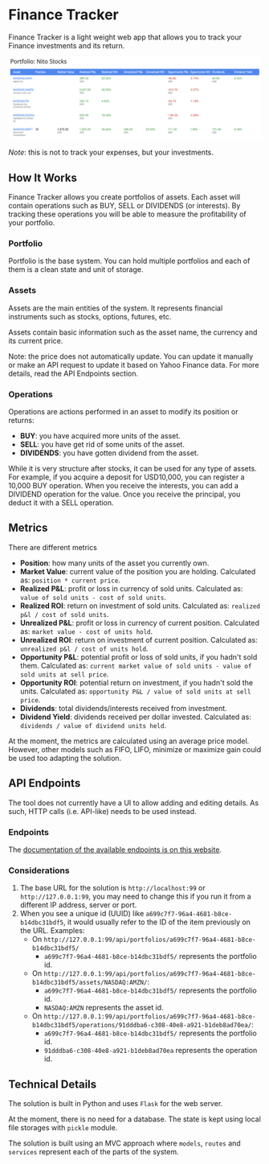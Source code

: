 # Finance Tracker
Finance Tracker is a light weight web app that allows you to track your Finance investments and its return.

![Finance Tracker preview](/doc/finance-tracker-preview.png?raw=true "Finance Tracker Preview")

*Note*: this is not to track your expenses, but your investments.

## How It Works
Finance Tracker allows you create portfolios of assets.
Each asset will contain operations such as BUY, SELL or DIVIDENDS (or interests).
By tracking these operations you will be able to measure the profitability of your portfolio.

### Portfolio
Portfolio is the base system. You can hold multiple portfolios and each of them is a clean state and unit of storage.

### Assets
Assets are the main entities of the system. It represents financial instruments such as stocks, options, futures, etc.

Assets contain basic information such as the asset name, the currency and its current price.

Note: the price does not automatically update. You can update it manually or make an API request to update it based on Yahoo Finance data. For more details, read the API Endpoints section.

### Operations
Operations are actions performed in an asset to modify its position or returns:
- **BUY**: you have acquired more units of the asset.
- **SELL**: you have get rid of some units of the asset.
- **DIVIDENDS**: you have gotten dividend from the asset.

While it is very structure after stocks, it can be used for any type of assets.
For example, if you acquire a deposit for USD10,000, you can register a 10,000 BUY operation.
When you receive the interests, you can add a DIVIDEND operation for the value.
Once you receive the principal, you deduct it with a SELL operation.

## Metrics

There are different metrics

- **Position**: how many units of the asset you currently own.
- **Market Value**: current value of the position you are holding. Calculated as: `position * current price`.
- **Realized P&L**: profit or loss in currency of sold units. Calculated as: `value of sold units - cost of sold units`.
- **Realized ROI**: return on investment of sold units. Calculated as: `realized p&l / cost of sold units`.
- **Unrealized P&L**: profit or loss in currency of current position. Calculated as: `market value - cost of units hold`.
- **Unrealized ROI**: return on investment of current position. Calculated as: `unrealized p&l / cost of units hold`.
- **Opportunity P&L**: potential profit or loss of sold units, if you hadn't sold them. Calculated as: `current market value of sold units - value of sold units at sell price`.
- **Opportunity ROI**: potential return on investment, if you hadn't sold the units. Calculated as: `opportunity P&L / value of sold units at sell price`.
- **Dividends**: total dividends/interests received from investment.
- **Dividend Yield**: dividends received per dollar invested. Calculated as: `dividends / value of dividend units held`.


At the moment, the metrics are calculated using an average price model.
However, other models such as FIFO, LIFO, minimize or maximize gain could be used too adapting the solution.

## API Endpoints

The tool does not currently have a UI to allow adding and editing details. As such, HTTP calls (i.e. API-like) needs to be used instead. 

### Endpoints
The [documentation of the available endpoints is on this website](https://documenter.getpostman.com/view/7379488/Szt789gi?version=latest).

### Considerations
1. The base URL for the solution is `http://localhost:99` or `http://127.0.0.1:99`, you may need to change this if you run it from a different IP address, server or port.
1. When you see a unique id (UUID) like `a699c7f7-96a4-4681-b8ce-b14dbc31bdf5`, it would usually refer to the ID of the item previously on the URL. Examples:
    * On `http://127.0.0.1:99/api/portfolios/a699c7f7-96a4-4681-b8ce-b14dbc31bdf5/`
        * `a699c7f7-96a4-4681-b8ce-b14dbc31bdf5/` represents the portfolio id.
    * On `http://127.0.0.1:99/api/portfolios/a699c7f7-96a4-4681-b8ce-b14dbc31bdf5/assets/NASDAQ:AMZN/`:
        * `a699c7f7-96a4-4681-b8ce-b14dbc31bdf5/` represents the portfolio id.
        * `NASDAQ:AMZN` represents the asset id.
    * On `http://127.0.0.1:99/api/portfolios/a699c7f7-96a4-4681-b8ce-b14dbc31bdf5/operations/91dddba6-c308-40e8-a921-b1deb8ad70ea/`:
        * `a699c7f7-96a4-4681-b8ce-b14dbc31bdf5/` represents the portfolio id.
        * `91dddba6-c308-40e8-a921-b1deb8ad70ea` represents the operation id.

## Technical Details

The solution is built in Python and uses `Flask` for the web server.

At the moment, there is no need for a database. The state is kept using local file storages with `pickle` module.

The solution is built using an MVC approach where `models`, `routes` and `services` represent each of the parts of the system.
